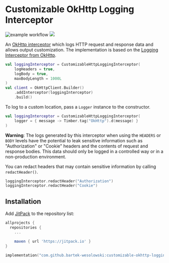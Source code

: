 Customizable OkHttp Logging Interceptor
===================

![example workflow](https://github.com/bartek-wesolowski/customizable-okhttp-logging-interceptor/actions/workflows/build.yml/badge.svg)
[![](https://jitpack.io/v/bartek-wesolowski/customizable-okhttp-logging-interceptor.svg)](https://jitpack.io/#bartek-wesolowski/customizable-okhttp-logging-interceptor)

An [OkHttp interceptor][interceptors] which logs HTTP request and response data and allows output customization.
The implementation is based on the [Logging Interceptor from OkHttp][okhttp-logging-interceptor].

```kotlin
val loggingInterceptor = CustomizableHttpLoggingInterceptor(
    logHeaders = true,
    logBody = true,
    maxBodyLength = 1000L
)
val client = OkHttpClient.Builder()
    .addInterceptor(loggingInterceptor)
    .build()
```

To log to a custom location, pass a `Logger` instance to the constructor.
```kotlin
val loggingInterceptor = CustomizableHttpLoggingInterceptor(
    logger = { message -> Timber.tag("OkHttp").d(message) }
)
```

**Warning**: The logs generated by this interceptor when using the `HEADERS` or `BODY` levels have
the potential to leak sensitive information such as "Authorization" or "Cookie" headers and the
contents of request and response bodies. This data should only be logged in a controlled way or in
a non-production environment.

You can redact headers that may contain sensitive information by calling `redactHeader()`.
```kotlin
loggingInterceptor.redactHeader("Authorization")
loggingInterceptor.redactHeader("Cookie")
```

Installation
--------
Add [JitPack][jitpack] to the repository list:

```groovy
allprojects {
  repositories {
    ...

    maven { url 'https://jitpack.io' }
}
```

```kotlin
implementation("com.github.bartek-wesolowski:customizable-okhttp-logging-interceptor:1.0.0")
```


[interceptors]: https://square.github.io/okhttp/interceptors/
[okhttp-logging-interceptor]: https://github.com/square/okhttp/tree/master/okhttp-logging-interceptor
[jitpack]: https://jitpack.io/#bartek-wesolowski/customizable-okhttp-logging-interceptor
